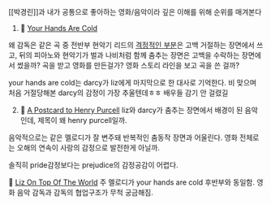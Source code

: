 [[박경린]]과 내가 공통으로 좋아하는 영화/음악이라 깊은 이해를 위해 순위를 매겨본다
 
1. 🐙 [Your Hands Are Cold](https://www.youtube.com/watch?v=X6bB0IjFSqM&list=OLAK5uy_m73JmqkHKmPlWoH45I1t0RHiVbjf7HN1c&index=15&ab_channel=Jean-YvesThibaudet-Topic)

왜 감독은 같은 곡 중 전반부 현악기 리드의 [격정적인 부분](https://youtu.be/X6bB0IjFSqM?si=PMwrknYibDXEZ0Nb&t=41)은 고백 거절하는 장면에서 쓰고, 뒤의 피아노와 현악기가 벌과 나비처럼 함께 춤추는 장면은 고백을 수락하는 장면에서 썼을까? 곡을 받고 영화를 만든걸가? 영화 스토리 라인을 보고 곡을 쓴 걸까? 

your hands are cold는 darcy가 liz에게 마지막으로 한 대사로 기억한다. 비 맞으며 처음 거절당해본 darcy의 감정이 가장 추울텐데ㅎㅎ 배우들 감기 안 걸렸길

 2. 🐢 [A Postcard to Henry Purcell](https://www.youtube.com/watch?v=gYuk_Moy_4A&list=OLAK5uy_m73JmqkHKmPlWoH45I1t0RHiVbjf7HN1c&index=8&ab_channel=Jean-YvesThibaudet-Topic)
 liz와 darcy가 춤추는 장면에서 배경이 된 음악인데, 제목이 왜 henry purcell일까.

음악적으로는 같은 멜로디가 잘 변주돼 반복적인 춤동작 장면과 어울린다. 영화 전체로는 오해의 연속이 사랑의 감정으로 발전한게 아닐까.

솔직히 pride감정보다는 prejudice의 감정공감이 어렵다.

🐅 [Liz On Top Of The World](https://www.youtube.com/watch?v=SjLiiEC7ozg&list=OLAK5uy_m73JmqkHKmPlWoH45I1t0RHiVbjf7HN1c&index=9&ab_channel=Jean-YvesThibaudet-Topic)
주 멜로디가 your hands are cold 후반부와 동일함. 영화 음악 감독과 감독의 협업구조가 무척 궁금해짐.